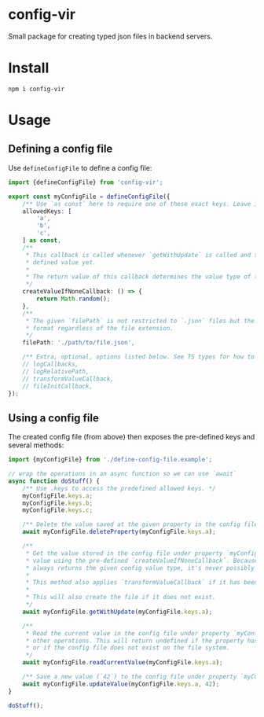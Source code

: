 # config-vir

Small package for creating typed json files in backend servers.

# Install

```
npm i config-vir
```

# Usage

## Defining a config file

Use `defineConfigFile` to define a config file:

<!-- example-link: src/readme-examples/define-config-file.example.ts -->

```TypeScript
import {defineConfigFile} from 'config-vir';

export const myConfigFile = defineConfigFile({
    /** Use `as const` here to require one of these exact keys. Leave it out to allow any string. */
    allowedKeys: [
        'a',
        'b',
        'c',
    ] as const,
    /**
     * This callback is called whenever `getWithUpdate` is called and the given propertyKey has no
     * defined value yet.
     *
     * The return value of this callback determines the value type of this config file.
     */
    createValueIfNoneCallback: () => {
        return Math.random();
    },
    /**
     * The given `filePath` is not restricted to `.json` files but the data will be saved in JSON
     * format regardless of the file extension.
     */
    filePath: './path/to/file.json',

    /** Extra, optional, options listed below. See TS types for how to use. */
    // logCallbacks,
    // logRelativePath,
    // transformValueCallback,
    // fileInitCallback,
});
```

## Using a config file

The created config file (from above) then exposes the pre-defined keys and several methods:

<!-- example-link: src/readme-examples/using-config-file.example.ts -->

```TypeScript
import {myConfigFile} from './define-config-file.example';

// wrap the operations in an async function so we can use `await`
async function doStuff() {
    /** Use .keys to access the predefined allowed keys. */
    myConfigFile.keys.a;
    myConfigFile.keys.b;
    myConfigFile.keys.c;

    /** Delete the value saved at the given property in the config file. */
    await myConfigFile.deleteProperty(myConfigFile.keys.a);

    /**
     * Get the value stored in the config file under property `myConfigFile.keys.a` OR create a new
     * value using the pre-defined `createValueIfNoneCallback`. Because of this, `getWithUpdate`
     * always returns the given config value type, it's never possibly undefined.
     *
     * This method also applies `transformValueCallback` if it has been defined.
     *
     * This will also create the file if it does not exist.
     */
    await myConfigFile.getWithUpdate(myConfigFile.keys.a);

    /**
     * Read the current value in the config file under property `myConfigFile.keys.a` without any
     * other operations. This will return undefined if the property has no value in the config file
     * or if the config file does not exist on the file system.
     */
    await myConfigFile.readCurrentValue(myConfigFile.keys.a);

    /** Save a new value (`42`) to the config file under property `myConfigFile.keys.a`. */
    await myConfigFile.updateValue(myConfigFile.keys.a, 42);
}

doStuff();
```
